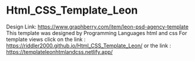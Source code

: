 # Html_CSS_Template_Leon
Design Link: https://www.graphberry.com/item/leon-psd-agency-template
This template was designed by Programming Languages html and css For template views 
click on the link :  https://riddler2000.github.io/Html_CSS_Template_Leon/
or the link :  https://templateleonhtmlandcss.netlify.app/
